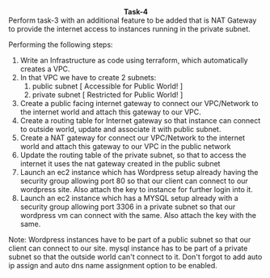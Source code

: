 <b><center>Task-4</center></b> 
Perform task-3 with an additional feature to be added that is NAT Gateway to provide the internet access to instances running in the private subnet.

Performing the following steps:
1.  Write an Infrastructure as code using terraform, which automatically creates a VPC.
2.  In that VPC we have to create 2 subnets:
    1.   public  subnet [ Accessible for Public World! ] 
    2.   private subnet [ Restricted for Public World! ]
3. Create a public facing internet gateway to connect our VPC/Network to the internet world and attach this gateway to our VPC.
4. Create  a routing table for Internet gateway so that instance can connect to outside world, update and associate it with public subnet.
5.  Create a NAT gateway for connect our VPC/Network to the internet world  and attach this gateway to our VPC in the public network
6.  Update the routing table of the private subnet, so that to access the internet it uses the nat gateway created in the public subnet
7.  Launch an ec2 instance which has Wordpress setup already having the security group allowing  port 80 so that our client can connect to our wordpress site. Also attach the key to instance for further login into it.
8.  Launch an ec2 instance which has a MYSQL setup already with a security group allowing  port 3306 in a private subnet so that our wordpress vm can connect with the same. Also attach the key with the same.

Note: Wordpress instances have to be part of a public subnet so that our client can connect to our site. 
mysql instance has to be part of a private  subnet so that the outside world can't connect to it.
Don't forgot to add auto ip assign and auto dns name assignment option to be enabled.
